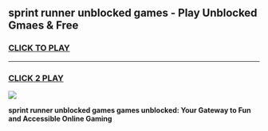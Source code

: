
## sprint runner unblocked games - Play Unblocked Gmaes & Free
<h3>
<a href="https://premium.freeplayer.one?title=sprint_runner_unblocked_games&ref=20F">CLICK TO PLAY</a></h3>
<hr>

<h3>
<a href="https://premium.freeplayer.one?title=sprint_runner_unblocked_games&ref=20F">CLICK 2 PLAY</a>
  
</h3>

<a href="https://premium.freeplayer.one?title=sprint_runner_unblocked_games&ref=20F/"><img src="https://clearcache.store/games.png"></a>


**sprint runner unblocked games games unblocked: Your Gateway to Fun and Accessible Online Gaming**
